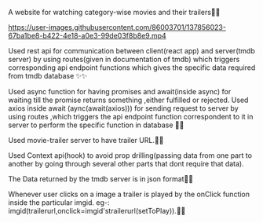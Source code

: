 A website for watching category-wise movies and their trailers💛💛

https://user-images.githubusercontent.com/86003701/137856023-67ba1be8-b422-4e18-a0e3-99de03f8b8e9.mp4



Used rest api for communication between client(react app) and server(tmdb server) by using routes(given in documentation of tmdb) which triggers corresponding api endpoint functions which gives the specific data required from tmdb database ✨✨

Used async function for having promises and await(inside async) for waiting till the promise returns something ,either fulfilled or rejected. Used axios inside await (aync(await(axios))) for sending request to server by using routes ,which triggers the api endpoint function correspondent to it in server to perform the specific function in database 🤍🤍

Used movie-trailer server to have trailer URL.🤍🤍

Used Context api(hook) to avoid prop drilling(passing data from one part to another by going through several other parts that dont require that data). 

The Data returned by the tmdb server is in json format💙💙

Whenever user clicks on a image a trailer is played by the onClick function inside the particular imgid. eg-: imgid(trailerurl,onclick=imgid'strailerurl(setToPlay)).💛💛
